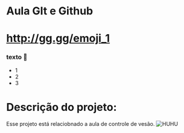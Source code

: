 # Aula GIt e Github
# http://gg.gg/emoji_1
### texto :bear:
* 1
* 2
* 3
# Descrição do projeto:
Esse projeto está relaciobnado a aula de controle de vesão.
![HUHU](https://user-images.githubusercontent.com/38328964/235696722-de9838e2-8539-4369-9253-cce28db63750.gif)
